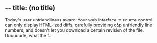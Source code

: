 --
title: (no title)
--
<p>Today's user unfriendliness award:
Your web interface to source control can only display HTML-ized diffs, carefully providing c&amp;p unfriendly line numbers, and doesn't let you download a certain revision of the file.
Duuuuude, what the f...</p>